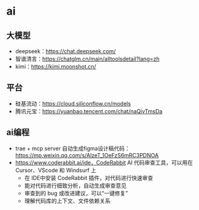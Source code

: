 # ai

## 大模型
- deepseek：https://chat.deepseek.com/
- 智谱清言：https://chatglm.cn/main/alltoolsdetail?lang=zh
- kimi：https://kimi.moonshot.cn/

## 平台
- 硅基流动：https://cloud.siliconflow.cn/models
- 腾讯元宝：https://yuanbao.tencent.com/chat/naQivTmsDa

## ai编程
- trae + mcp server 自动生成figma设计稿代码： https://mp.weixin.qq.com/s/AlzeT_1OeFzS6mRC3PDNOA
- https://www.coderabbit.ai/ide，CodeRabbit AI 代码审查工具，可以用在 Cursor、VScode 和 Windsurf 上
  - 在 IDE中安装 CodeRabbit 插件，对代码进行快速审查
  - 能对代码进行细致分析，自动生成审查意见
  - 审查到的 bug 或改进建议，可以“一键修复”
  - 理解代码库的上下文、文件依赖关系

